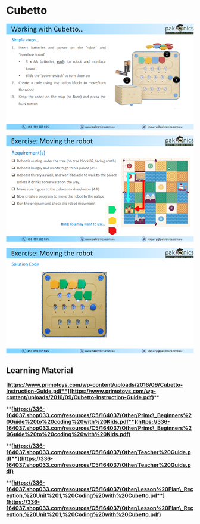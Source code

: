 # Cubetto

![](<../.gitbook/assets/image (89).png>)

![](<../.gitbook/assets/image (58).png>)

![](<../.gitbook/assets/image (111).png>)

## Learning Material

[**https://www.primotoys.com/wp-content/uploads/2016/09/Cubetto-Instruction-Guide.pdf**](https://www.primotoys.com/wp-content/uploads/2016/09/Cubetto-Instruction-Guide.pdf)****

****[**https://336-164037.shop033.com/resources/C5/164037/Other/Primo\_Beginners%20Guide%20to%20coding%20with%20Kids.pdf**](https://336-164037.shop033.com/resources/C5/164037/Other/Primo\_Beginners%20Guide%20to%20coding%20with%20Kids.pdf)****

****[**https://336-164037.shop033.com/resources/C5/164037/Other/Teacher%20Guide.pdf**](https://336-164037.shop033.com/resources/C5/164037/Other/Teacher%20Guide.pdf)****

****[**https://336-164037.shop033.com/resources/C5/164037/Other/Lesson%20Plan\_Reception,%20Unit%201,%20Coding%20with%20Cubetto.pd**](https://336-164037.shop033.com/resources/C5/164037/Other/Lesson%20Plan\_Reception,%20Unit%201,%20Coding%20with%20Cubetto.pdf)****

